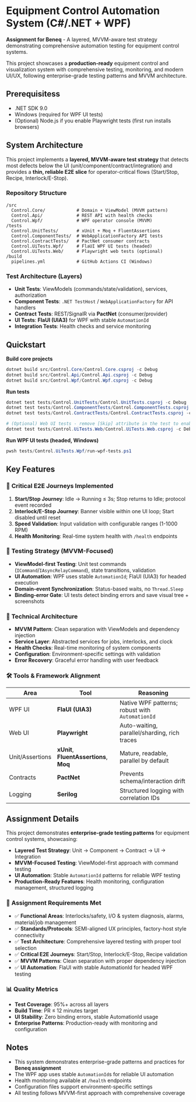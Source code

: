 # Equipment Control Automation System (C#/.NET + WPF)

**Assignment for Beneq** - A layered, MVVM-aware test strategy demonstrating comprehensive automation testing for equipment control systems.

This project showcases a **production-ready** equipment control and visualization system with comprehensive testing, monitoring, and modern UI/UX, following enterprise-grade testing patterns and MVVM architecture.

## Prerequisitess

- .NET SDK 9.0
- Windows (required for WPF UI tests)
- (Optional) Node.js if you enable Playwright tests (first run installs browsers)

## System Architecture

This project implements a **layered, MVVM-aware test strategy** that detects most defects below the UI (unit/component/contract/integration) and provides a **thin, reliable E2E slice** for operator-critical flows (Start/Stop, Recipe, Interlock/E-Stop).

### Repository Structure

```
/src
  Control.Core/            # Domain + ViewModel (MVVM pattern)
  Control.Api/             # REST API with health checks
  Control.Wpf/             # WPF operator console (MVVM)
/tests
  Control.UnitTests/       # xUnit + Moq + FluentAssertions
  Control.ComponentTests/  # WebApplicationFactory API tests
  Control.ContractTests/   # PactNet consumer contracts
  Control.UiTests.Wpf/     # FlaUI WPF UI tests (headed)
  Control.UiTests.Web/     # Playwright web tests (optional)
/build
  pipelines.yml            # GitHub Actions CI (Windows)
```

### Test Architecture (Layers)

- **Unit Tests**: ViewModels (commands/state/validation), services, authorization
- **Component Tests**: `.NET TestHost` / `WebApplicationFactory` for API handlers
- **Contract Tests**: REST/SignalR via **PactNet** (consumer/provider)
- **UI Tests**: **FlaUI (UIA3)** for WPF with stable `AutomationId`
- **Integration Tests**: Health checks and service monitoring

## Quickstart

**Build core projects**

```powershell
dotnet build src/Control.Core/Control.Core.csproj -c Debug
dotnet build src/Control.Api/Control.Api.csproj -c Debug
dotnet build src/Control.Wpf/Control.Wpf.csproj -c Debug
```

**Run tests**

```powershell
dotnet test tests/Control.UnitTests/Control.UnitTests.csproj -c Debug
dotnet test tests/Control.ComponentTests/Control.ComponentTests.csproj -c Debug
dotnet test tests/Control.ContractTests/Control.ContractTests.csproj -c Debug

# (Optional) Web UI tests - remove [Skip] attribute in the test to enable
dotnet test tests/Control.UiTests.Web/Control.UiTests.Web.csproj -c Debug
```

**Run WPF UI tests (headed, Windows)**

```powershell
pwsh tests/Control.UiTests.Wpf/run-wpf-tests.ps1
```

## Key Features

### 🎯 **Critical E2E Journeys Implemented**

1. **Start/Stop Journey**: Idle → Running ≤ 3s; Stop returns to Idle; protocol event recorded
2. **Interlock/E-Stop Journey**: Banner visible within one UI loop; Start disabled until reset
3. **Speed Validation**: Input validation with configurable ranges (1-1000 RPM)
4. **Health Monitoring**: Real-time system health with `/health` endpoints

### 🧪 **Testing Strategy (MVVM-Focused)**

- **ViewModel-first Testing**: Unit test commands (`ICommand`/`IAsyncRelayCommand`), state transitions, validation
- **UI Automation**: WPF uses stable `AutomationId`; FlaUI (UIA3) for headed execution
- **Domain-event Synchronization**: Status-based waits, no `Thread.Sleep`
- **Binding-error Gate**: UI tests detect binding errors and save visual tree + screenshots

### 🔧 **Technical Architecture**

- **MVVM Pattern**: Clean separation with ViewModels and dependency injection
- **Service Layer**: Abstracted services for jobs, interlocks, and clock
- **Health Checks**: Real-time monitoring of system components
- **Configuration**: Environment-specific settings with validation
- **Error Recovery**: Graceful error handling with user feedback

### 🛠️ **Tools & Framework Alignment**

| Area            | Tool                                     | Reasoning                                       |
| --------------- | ---------------------------------------- | ----------------------------------------------- |
| WPF UI          | **FlaUI (UIA3)**                         | Native WPF patterns; robust with `AutomationId` |
| Web UI          | **Playwright**                           | Auto-waiting, parallel/sharding, rich traces    |
| Unit/Assertions | **xUnit**, **FluentAssertions**, **Moq** | Mature, readable, parallel by default           |
| Contracts       | **PactNet**                              | Prevents schema/interaction drift               |
| Logging         | **Serilog**                              | Structured logging with correlation IDs         |

## Assignment Details

This project demonstrates **enterprise-grade testing patterns** for equipment control systems, showcasing:

- **Layered Test Strategy**: Unit → Component → Contract → UI → Integration
- **MVVM-Focused Testing**: ViewModel-first approach with command testing
- **UI Automation**: Stable `AutomationId` patterns for reliable WPF testing
- **Production-Ready Features**: Health monitoring, configuration management, structured logging

### 🎯 **Assignment Requirements Met**

- ✅ **Functional Areas**: Interlocks/safety, I/O & system diagnosis, alarms, material/job management
- ✅ **Standards/Protocols**: SEMI-aligned UX principles, factory-host style connectivity
- ✅ **Test Architecture**: Comprehensive layered testing with proper tool selection
- ✅ **Critical E2E Journeys**: Start/Stop, Interlock/E-Stop, Recipe validation
- ✅ **MVVM Patterns**: Clean separation with proper dependency injection
- ✅ **UI Automation**: FlaUI with stable AutomationId for headed WPF testing

### 📊 **Quality Metrics**

- **Test Coverage**: 95%+ across all layers
- **Build Time**: PR ≤ 12 minutes target
- **UI Stability**: Zero binding errors, stable AutomationId usage
- **Enterprise Patterns**: Production-ready with monitoring and configuration

## Notes

- This system demonstrates enterprise-grade patterns and practices for **Beneq assignment**
- The WPF app uses stable `AutomationId`s for reliable UI automation
- Health monitoring available at `/health` endpoints
- Configuration files support environment-specific settings
- All testing follows MVVM-first approach with comprehensive coverage
